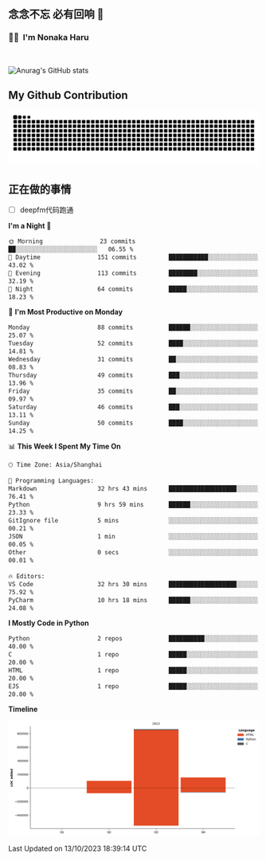 ## 念念不忘 必有回响  👋
### 👨‍🔧&nbsp;&nbsp;I'm Nonaka Haru

<br>

![Anurag's GitHub stats](https://github-readme-stats.vercel.app/api?username=abinzzz&count_private=true&show_icons=true&theme=tokyonight)


## My Github Contribution
![](https://github.com/abinzzz/abinzzz/blob/output/github-contribution-grid-snake.svg)

## 正在做的事情
- [ ] deepfm代码跑通
<!--START_SECTION:waka-->
**I'm a Night 🦉** 

```text
🌞 Morning                23 commits          ██░░░░░░░░░░░░░░░░░░░░░░░   06.55 % 
🌆 Daytime                151 commits         ███████████░░░░░░░░░░░░░░   43.02 % 
🌃 Evening                113 commits         ████████░░░░░░░░░░░░░░░░░   32.19 % 
🌙 Night                  64 commits          █████░░░░░░░░░░░░░░░░░░░░   18.23 % 
```
📅 **I'm Most Productive on Monday** 

```text
Monday                   88 commits          ██████░░░░░░░░░░░░░░░░░░░   25.07 % 
Tuesday                  52 commits          ████░░░░░░░░░░░░░░░░░░░░░   14.81 % 
Wednesday                31 commits          ██░░░░░░░░░░░░░░░░░░░░░░░   08.83 % 
Thursday                 49 commits          ███░░░░░░░░░░░░░░░░░░░░░░   13.96 % 
Friday                   35 commits          ██░░░░░░░░░░░░░░░░░░░░░░░   09.97 % 
Saturday                 46 commits          ███░░░░░░░░░░░░░░░░░░░░░░   13.11 % 
Sunday                   50 commits          ████░░░░░░░░░░░░░░░░░░░░░   14.25 % 
```


📊 **This Week I Spent My Time On** 

```text
🕑︎ Time Zone: Asia/Shanghai

💬 Programming Languages: 
Markdown                 32 hrs 43 mins      ███████████████████░░░░░░   76.41 % 
Python                   9 hrs 59 mins       ██████░░░░░░░░░░░░░░░░░░░   23.33 % 
GitIgnore file           5 mins              ░░░░░░░░░░░░░░░░░░░░░░░░░   00.21 % 
JSON                     1 min               ░░░░░░░░░░░░░░░░░░░░░░░░░   00.05 % 
Other                    0 secs              ░░░░░░░░░░░░░░░░░░░░░░░░░   00.01 % 

🔥 Editors: 
VS Code                  32 hrs 30 mins      ███████████████████░░░░░░   75.92 % 
PyCharm                  10 hrs 18 mins      ██████░░░░░░░░░░░░░░░░░░░   24.08 % 
```

**I Mostly Code in Python** 

```text
Python                   2 repos             ██████████░░░░░░░░░░░░░░░   40.00 % 
C                        1 repo              █████░░░░░░░░░░░░░░░░░░░░   20.00 % 
HTML                     1 repo              █████░░░░░░░░░░░░░░░░░░░░   20.00 % 
EJS                      1 repo              █████░░░░░░░░░░░░░░░░░░░░   20.00 % 
```



**Timeline**

![Lines of Code chart](https://raw.githubusercontent.com/abinzzz/abinzzz/main/assets/bar_graph.png)


 Last Updated on 13/10/2023 18:39:14 UTC
<!--END_SECTION:waka-->


